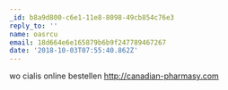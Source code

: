 ```yaml
---
_id: b8a9d800-c6e1-11e8-8098-49cb854c76e3
reply_to: ''
name: oasrcu
email: 18d664e6e165879b6b9f247789467267
date: '2018-10-03T07:55:40.862Z'
---
```

wo cialis online bestellen http://canadian-pharmasy.com
